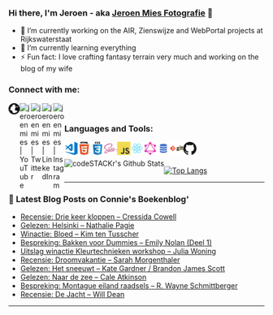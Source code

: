 ### Hi there, I'm Jeroen - aka [Jeroen Mies Fotografie][website] 👋

- 🔭 I’m currently working on the AIR, Zienswijze and WebPortal projects at Rijkswaterstaat
- 🌱 I’m currently learning everything
- ⚡ Fun fact: I love crafting fantasy terrain very much and working on the blog of my wife

### Connect with me:

[<img align="left" alt="jeroenmies" width="22px" src="https://raw.githubusercontent.com/iconic/open-iconic/master/svg/globe.svg" />][website]
[<img align="left" alt="jeroenmies | YouTube" width="22px" src="https://cdn.jsdelivr.net/npm/simple-icons@v3/icons/youtube.svg" />][youtube]
[<img align="left" alt="jeroenmies | Twitter" width="22px" src="https://cdn.jsdelivr.net/npm/simple-icons@v3/icons/twitter.svg" />][twitter]
[<img align="left" alt="jeroenmies | LinkedIn" width="22px" src="https://cdn.jsdelivr.net/npm/simple-icons@v3/icons/linkedin.svg" />][linkedin]
[<img align="left" alt="jeroenmies | Instagram" width="22px" src="https://cdn.jsdelivr.net/npm/simple-icons@v3/icons/instagram.svg" />][instagram]

<br />

### Languages and Tools:

[<img align="left" alt="Visual Studio Code" width="26px" src="https://raw.githubusercontent.com/github/explore/80688e429a7d4ef2fca1e82350fe8e3517d3494d/topics/visual-studio-code/visual-studio-code.png" />][webdevplaylist]
[<img align="left" alt="HTML5" width="26px" src="https://raw.githubusercontent.com/github/explore/80688e429a7d4ef2fca1e82350fe8e3517d3494d/topics/html/html.png" />][webdevplaylist]
[<img align="left" alt="CSS3" width="26px" src="https://raw.githubusercontent.com/github/explore/80688e429a7d4ef2fca1e82350fe8e3517d3494d/topics/css/css.png" />][cssplaylist]
[<img align="left" alt="Sass" width="26px" src="https://raw.githubusercontent.com/github/explore/80688e429a7d4ef2fca1e82350fe8e3517d3494d/topics/sass/sass.png" />][cssplaylist]
[<img align="left" alt="JavaScript" width="26px" src="https://raw.githubusercontent.com/github/explore/80688e429a7d4ef2fca1e82350fe8e3517d3494d/topics/javascript/javascript.png" />][jsplaylist]
[<img align="left" alt="React" width="26px" src="https://raw.githubusercontent.com/github/explore/80688e429a7d4ef2fca1e82350fe8e3517d3494d/topics/react/react.png" />][reactplaylist]
[<img align="left" alt="GraphQL" width="26px" src="https://raw.githubusercontent.com/github/explore/80688e429a7d4ef2fca1e82350fe8e3517d3494d/topics/graphql/graphql.png" />][webdevplaylist]
[<img align="left" alt="SQL" width="26px" src="https://raw.githubusercontent.com/github/explore/80688e429a7d4ef2fca1e82350fe8e3517d3494d/topics/sql/sql.png" />][webdevplaylist]
[<img align="left" alt="Git" width="26px" src="https://raw.githubusercontent.com/github/explore/80688e429a7d4ef2fca1e82350fe8e3517d3494d/topics/git/git.png" />][webdevplaylist]
[<img align="left" alt="GitHub" width="26px" src="https://raw.githubusercontent.com/github/explore/78df643247d429f6cc873026c0622819ad797942/topics/github/github.png" />][webdevplaylist]

<br />
<br />

<img align="left" alt="codeSTACKr's Github Stats" src="https://github-readme-stats.vercel.app/api?username=jeroenmies&show_icons=true&hide_border=true&count_private=true&theme=tokyonight" />

[![Top Langs](https://github-readme-stats.vercel.app/api/top-langs/?username=jeroenmies)](https://github.com/jeroenmies/github-readme-stats)

---

### 📕 Latest Blog Posts on Connie's Boekenblog'
<!-- BLOG-POST-LIST:START -->
- [Recensie: Drie keer kloppen – Cressida Cowell](https://conniesboekenblog.nl/2021/01/28/recensie-drie-keer-kloppen-cressida-cowell/?utm_source=rss&utm_medium=rss&utm_campaign=recensie-drie-keer-kloppen-cressida-cowell)
- [Gelezen: Helsinki – Nathalie Pagie](https://conniesboekenblog.nl/2021/01/23/gelezen-helsinki-nathalie-pagie/?utm_source=rss&utm_medium=rss&utm_campaign=gelezen-helsinki-nathalie-pagie)
- [Winactie: Bloed – Kim ten Tusscher](https://conniesboekenblog.nl/2021/01/20/winactie-bloed-kim-ten-tusscher/?utm_source=rss&utm_medium=rss&utm_campaign=winactie-bloed-kim-ten-tusscher)
- [Bespreking: Bakken voor Dummies – Emily Nolan (Deel 1)](https://conniesboekenblog.nl/2021/01/14/bespreking-bakken-voor-dummies-emily-nolan-deel-1/?utm_source=rss&utm_medium=rss&utm_campaign=bespreking-bakken-voor-dummies-emily-nolan-deel-1)
- [Uitslag winactie Kleurtechnieken workshop – Julia Woning](https://conniesboekenblog.nl/2021/01/12/uitslag-winactie-kleurtechnieken-workshop-julia-woning/?utm_source=rss&utm_medium=rss&utm_campaign=uitslag-winactie-kleurtechnieken-workshop-julia-woning)
- [Recensie: Droomvakantie – Sarah Morgenthaler](https://conniesboekenblog.nl/2021/01/12/recensie-droomvakantie-sarah-morgenthaler/?utm_source=rss&utm_medium=rss&utm_campaign=recensie-droomvakantie-sarah-morgenthaler)
- [Gelezen: Het sneeuwt – Kate Gardner / Brandon James Scott](https://conniesboekenblog.nl/2021/01/10/gelezen-het-sneeuwt-kate-gardner-brandon-james-scott/?utm_source=rss&utm_medium=rss&utm_campaign=gelezen-het-sneeuwt-kate-gardner-brandon-james-scott)
- [Gelezen: Naar de zee – Cale Atkinson](https://conniesboekenblog.nl/2021/01/09/gelezen-naar-de-zee-cale-atkinson/?utm_source=rss&utm_medium=rss&utm_campaign=gelezen-naar-de-zee-cale-atkinson)
- [Bespreking: Montague eiland raadsels – R. Wayne Schmittberger](https://conniesboekenblog.nl/2021/01/08/bespreking-montague-eiland-raadsels-r-wayne-schmittberger/?utm_source=rss&utm_medium=rss&utm_campaign=bespreking-montague-eiland-raadsels-r-wayne-schmittberger)
- [Recensie: De Jacht – Will Dean](https://conniesboekenblog.nl/2021/01/07/recensie-de-jacht-will-dean/?utm_source=rss&utm_medium=rss&utm_campaign=recensie-de-jacht-will-dean)
<!-- BLOG-POST-LIST:END -->

---

[website]: https://jeroenmiesfotografie.nl
[twitter]: https://twitter.com/jeroenmies
[youtube]: https://www.youtube.com/channel/UCdM6wXDAk3Y8_ycxkSfAD7Q
[instagram]: https://www.instagram.com/jeroenmies/
[linkedin]: https://www.linkedin.com/in/jeroenmies/
[webdevplaylist]: https://www.youtube.com/playlist?list=PLlhZGGVFsRrTQQnp_2UwWSoAigm-9_SqR
[jsplaylist]: https://www.youtube.com/playlist?list=PLC5BA7CB1270B2073
[cssplaylist]: https://www.youtube.com/playlist?list=PLlhZGGVFsRrSeV5xra6z-nU60cqompunz
[reactplaylist]: https://www.youtube.com/playlist?list=PLC5BA7CB1270B2073
